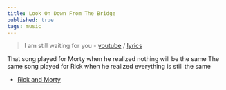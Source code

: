 ```yaml
---
title: Look On Down From The Bridge
published: true
tags: music
---
```

> I am still waiting for you - [youtube](https://www.youtube.com/watch?v=CMvul0FAunY) / [lyrics](https://genius.com/Mazzy-star-look-on-down-from-the-bridge-lyrics)

That song played for Morty when he realized nothing will be the same
The same song played for Rick when he realized everything is still the same
- [Rick and Morty](https://www.youtube.com/watch?v=2cMf_qPAjpo)